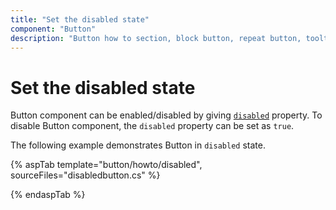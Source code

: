 ```yaml
---
title: "Set the disabled state"
component: "Button"
description: "Button how to section, block button, repeat button, tooltip for Button, customization of button appearance, input and anchor elements."
---
```


# Set the disabled state

Button component can be enabled/disabled by giving [`disabled`](https://help.syncfusion.com/cr/aspnetcore-js2/Syncfusion.EJ2.Buttons.Button.html#Syncfusion_EJ2_Buttons_Button_Disabled)
property. To disable Button component, the `disabled` property can be set as `true`.

The following example demonstrates Button in `disabled` state.

{% aspTab template="button/howto/disabled", sourceFiles="disabledbutton.cs" %}

{% endaspTab %}